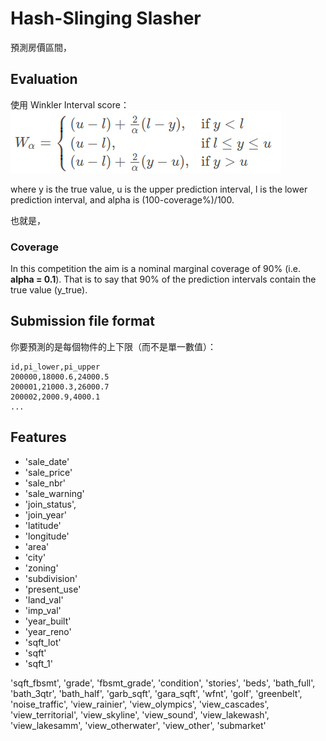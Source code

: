 # Hash-Slinging Slasher
預測房價區間，

## Evaluation
使用  Winkler Interval score：
![alt text](img/image.png)

where y is the true value, u is the upper prediction interval, l is the lower prediction interval, and alpha is (100-coverage%)/100.

也就是，

### Coverage

In this competition the aim is a nominal marginal coverage of 90% (i.e.
**alpha = 0.1**). That is to say that 90% of the prediction intervals contain the true value (y_true).

## Submission file format
你要預測的是每個物件的上下限（而不是單一數值）：
```
id,pi_lower,pi_upper
200000,18000.6,24000.5
200001,21000.3,26000.7
200002,2000.9,4000.1
...
```

## Features
* 'sale_date'
* 'sale_price'
* 'sale_nbr'
* 'sale_warning'
* 'join_status',
* 'join_year'
* 'latitude'
* 'longitude'
* 'area'
* 'city'
* 'zoning'
* 'subdivision'
* 'present_use'
* 'land_val'
* 'imp_val'
* 'year_built'
* 'year_reno'
* 'sqft_lot'
* 'sqft'
* 'sqft_1'

'sqft_fbsmt', 'grade',
       'fbsmt_grade', 'condition', 'stories', 'beds', 'bath_full', 'bath_3qtr',
       'bath_half', 'garb_sqft', 'gara_sqft', 'wfnt', 'golf', 'greenbelt',
       'noise_traffic', 'view_rainier', 'view_olympics', 'view_cascades',
       'view_territorial', 'view_skyline', 'view_sound', 'view_lakewash',
       'view_lakesamm', 'view_otherwater', 'view_other', 'submarket'